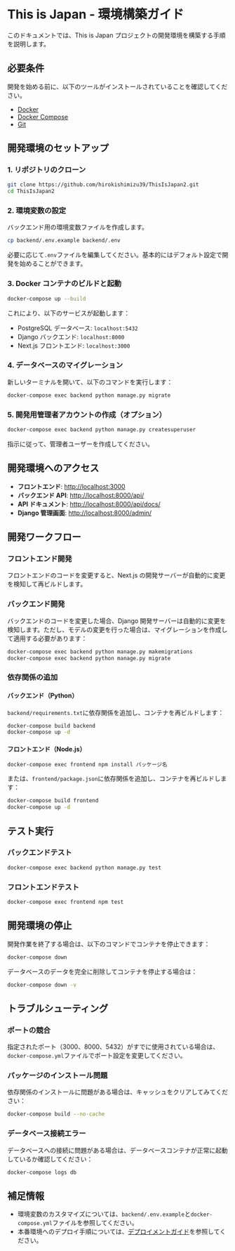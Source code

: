 # This is Japan - 環境構築ガイド

このドキュメントでは、This is Japan プロジェクトの開発環境を構築する手順を説明します。

## 必要条件

開発を始める前に、以下のツールがインストールされていることを確認してください。

- [Docker](https://www.docker.com/get-started)
- [Docker Compose](https://docs.docker.com/compose/install/)
- [Git](https://git-scm.com/downloads)

## 開発環境のセットアップ

### 1. リポジトリのクローン

```bash
git clone https://github.com/hirokishimizu39/ThisIsJapan2.git
cd ThisIsJapan2
```

### 2. 環境変数の設定

バックエンド用の環境変数ファイルを作成します。

```bash
cp backend/.env.example backend/.env
```

必要に応じて`.env`ファイルを編集してください。基本的にはデフォルト設定で開発を始めることができます。

### 3. Docker コンテナのビルドと起動

```bash
docker-compose up --build
```

これにより、以下のサービスが起動します：

- PostgreSQL データベース: `localhost:5432`
- Django バックエンド: `localhost:8000`
- Next.js フロントエンド: `localhost:3000`

### 4. データベースのマイグレーション

新しいターミナルを開いて、以下のコマンドを実行します：

```bash
docker-compose exec backend python manage.py migrate
```

### 5. 開発用管理者アカウントの作成（オプション）

```bash
docker-compose exec backend python manage.py createsuperuser
```

指示に従って、管理者ユーザーを作成してください。

## 開発環境へのアクセス

- **フロントエンド**: [http://localhost:3000](http://localhost:3000)
- **バックエンド API**: [http://localhost:8000/api/](http://localhost:8000/api/)
- **API ドキュメント**: [http://localhost:8000/api/docs/](http://localhost:8000/api/docs/)
- **Django 管理画面**: [http://localhost:8000/admin/](http://localhost:8000/admin/)

## 開発ワークフロー

### フロントエンド開発

フロントエンドのコードを変更すると、Next.js の開発サーバーが自動的に変更を検知して再ビルドします。

### バックエンド開発

バックエンドのコードを変更した場合、Django 開発サーバーは自動的に変更を検知します。ただし、モデルの変更を行った場合は、マイグレーションを作成して適用する必要があります：

```bash
docker-compose exec backend python manage.py makemigrations
docker-compose exec backend python manage.py migrate
```

### 依存関係の追加

#### バックエンド（Python）

`backend/requirements.txt`に依存関係を追加し、コンテナを再ビルドします：

```bash
docker-compose build backend
docker-compose up -d
```

#### フロントエンド（Node.js）

```bash
docker-compose exec frontend npm install パッケージ名
```

または、`frontend/package.json`に依存関係を追加し、コンテナを再ビルドします：

```bash
docker-compose build frontend
docker-compose up -d
```

## テスト実行

### バックエンドテスト

```bash
docker-compose exec backend python manage.py test
```

### フロントエンドテスト

```bash
docker-compose exec frontend npm test
```

## 開発環境の停止

開発作業を終了する場合は、以下のコマンドでコンテナを停止できます：

```bash
docker-compose down
```

データベースのデータを完全に削除してコンテナを停止する場合は：

```bash
docker-compose down -v
```

## トラブルシューティング

### ポートの競合

指定されたポート（3000、8000、5432）がすでに使用されている場合は、`docker-compose.yml`ファイルでポート設定を変更してください。

### パッケージのインストール問題

依存関係のインストールに問題がある場合は、キャッシュをクリアしてみてください：

```bash
docker-compose build --no-cache
```

### データベース接続エラー

データベースへの接続に問題がある場合は、データベースコンテナが正常に起動しているか確認してください：

```bash
docker-compose logs db
```

## 補足情報

- 環境変数のカスタマイズについては、`backend/.env.example`と`docker-compose.yml`ファイルを参照してください。
- 本番環境へのデプロイ手順については、[デプロイメントガイド](deployment/deployment-guide.md)を参照してください。
